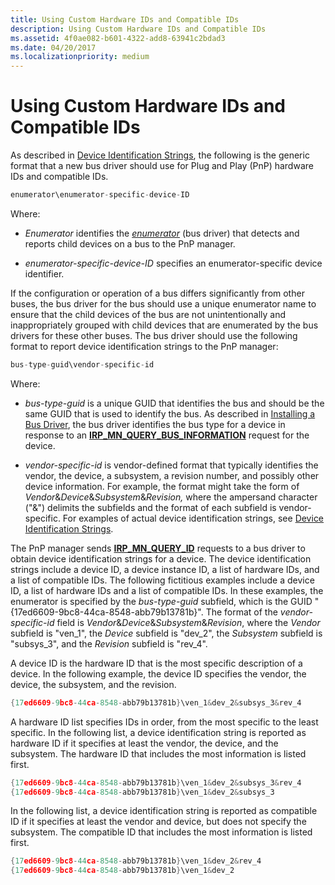 ```yaml
---
title: Using Custom Hardware IDs and Compatible IDs
description: Using Custom Hardware IDs and Compatible IDs
ms.assetid: 4f0ae082-b601-4322-add8-63941c2bdad3
ms.date: 04/20/2017
ms.localizationpriority: medium
---
```


# Using Custom Hardware IDs and Compatible IDs


As described in [Device Identification Strings](device-identification-strings.md), the following is the generic format that a new bus driver should use for Plug and Play (PnP) hardware IDs and compatible IDs.

```cpp
enumerator\enumerator-specific-device-ID 
```

Where:

-   *Enumerator* identifies the [*enumerator*](https://msdn.microsoft.com/library/windows/hardware/ff556279#wdkgloss-enumerator) (bus driver) that detects and reports child devices on a bus to the PnP manager.

-   *enumerator-specific-device-ID* specifies an enumerator-specific device identifier.

If the configuration or operation of a bus differs significantly from other buses, the bus driver for the bus should use a unique enumerator name to ensure that the child devices of the bus are not unintentionally and inappropriately grouped with child devices that are enumerated by the bus drivers for these other buses. The bus driver should use the following format to report device identification strings to the PnP manager:

```cpp
bus-type-guid\vendor-specific-id
```

Where:

-   *bus-type-guid* is a unique GUID that identifies the bus and should be the same GUID that is used to identify the bus. As described in [Installing a Bus Driver](installing-a-new-bus-driver.md), the bus driver identifies the bus type for a device in response to an [**IRP_MN_QUERY_BUS_INFORMATION**](https://msdn.microsoft.com/library/windows/hardware/ff551654) request for the device.

-   *vendor-specific-id* is vendor-defined format that typically identifies the vendor, the device, a subsystem, a revision number, and possibly other device information. For example, the format might take the form of *Vendor*&*Device*&*Subsystem*&*Revision,* where the ampersand character ("&") delimits the subfields and the format of each subfield is vendor-specific. For examples of actual device identification strings, see [Device Identification Strings](device-identification-strings.md).

The PnP manager sends [**IRP_MN_QUERY_ID**](https://msdn.microsoft.com/library/windows/hardware/ff551679) requests to a bus driver to obtain device identification strings for a device. The device identification strings include a device ID, a device instance ID, a list of hardware IDs, and a list of compatible IDs. The following fictitious examples include a device ID, a list of hardware IDs and a list of compatible IDs. In these examples, the enumerator is specified by the *bus-type-guid* subfield, which is the GUID "{17ed6609-9bc8-44ca-8548-abb79b13781b}". The format of the *vendor-specific-id* field is *Vendor*&*Device*&*Subsystem*&*Revision*, where the *Vendor* subfield is "ven_1", the *Device* subfield is "dev_2", the *Subsystem* subfield is "subsys_3", and the *Revision* subfield is "rev_4".

A device ID is the hardware ID that is the most specific description of a device. In the following example, the device ID specifies the vendor, the device, the subsystem, and the revision.

```cpp
{17ed6609-9bc8-44ca-8548-abb79b13781b}\ven_1&dev_2&subsys_3&rev_4 
```

A hardware ID list specifies IDs in order, from the most specific to the least specific. In the following list, a device identification string is reported as hardware ID if it specifies at least the vendor, the device, and the subsystem. The hardware ID that includes the most information is listed first.

```cpp
{17ed6609-9bc8-44ca-8548-abb79b13781b}\ven_1&dev_2&subsys_3&rev_4 
{17ed6609-9bc8-44ca-8548-abb79b13781b}\ven_1&dev_2&subsys_3 
```

In the following list, a device identification string is reported as compatible ID if it specifies at least the vendor and device, but does not specify the subsystem. The compatible ID that includes the most information is listed first.

```cpp
{17ed6609-9bc8-44ca-8548-abb79b13781b}\ven_1&dev_2&rev_4 
{17ed6609-9bc8-44ca-8548-abb79b13781b}\ven_1&dev_2
```

 

 





